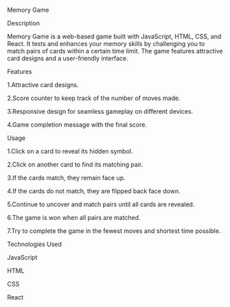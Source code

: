 
Memory Game


Description

Memory Game is a web-based game built with JavaScript, HTML, CSS, and React. It tests and enhances your memory skills by challenging you to match pairs of cards within a certain time limit. The game features attractive card designs and a user-friendly interface.

Features 

1.Attractive card designs.

2.Score counter to keep track of the number of moves made.

3.Responsive design for seamless gameplay on different devices.

4.Game completion message with the final score.


Usage

1.Click on a card to reveal its hidden symbol.

2.Click on another card to find its matching pair.

3.If the cards match, they remain face up.

4.If the cards do not match, they are flipped back face down.

5.Continue to uncover and match pairs until all cards are revealed.

6.The game is won when all pairs are matched.

7.Try to complete the game in the fewest moves and shortest time possible.


Technologies Used

JavaScript

HTML

CSS

React

